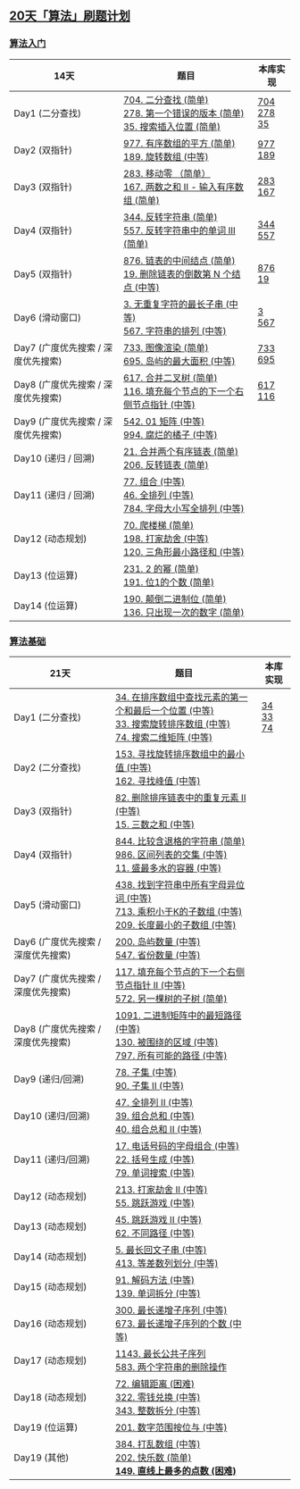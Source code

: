 ## [20天「算法」刷题计划](https://leetcode-cn.com/study-plan/algorithms/)

### [算法入门](https://leetcode-cn.com/study-plan/algorithms/?progress=55sqy0t)

| 14天                               | 题目                                                         | 本库实现                                                     |
| ---------------------------------- | ------------------------------------------------------------ | ------------------------------------------------------------ |
| Day1 (二分查找)                    | [704. 二分查找 (简单) ](https://leetcode-cn.com/problems/binary-search/)<br />[278. 第一个错误的版本 (简单)](https://leetcode-cn.com/problems/first-bad-version/)<br />[35. 搜索插入位置 (简单)](https://leetcode-cn.com/problems/search-insert-position/) | [704](https://git.io/JETC2)<br />[278](https://git.io/JETC6)<br />[35](https://git.io/JETC1) |
| Day2 (双指针)                      | [977. 有序数组的平方 (简单)](https://leetcode-cn.com/problems/squares-of-a-sorted-array/)<br />[189. 旋转数组 (中等)](https://leetcode-cn.com/problems/rotate-array/) | [977](https://git.io/JuVzd)<br />[189](https://git.io/JuVgv) |
| Day3 (双指针)                      | [283. 移动零 （简单）](https://leetcode-cn.com/problems/move-zeroes/) <br />[167. 两数之和 II - 输入有序数组 (简单)](https://leetcode-cn.com/problems/two-sum-ii-input-array-is-sorted/) | [283](https://git.io/JuPiM)<br />[167](https://git.io/JuPih) |
| Day4 (双指针)                      | [344. 反转字符串 (简单)](https://leetcode-cn.com/problems/reverse-string/) <br />[557. 反转字符串中的单词 III (简单)](https://leetcode-cn.com/problems/reverse-words-in-a-string-iii/) | [344](https://github.com/devshiye/Leetcode-Swift/blob/main/Leetcode-Swift/LeetCode%E5%AE%98%E6%96%B9%E5%AD%A6%E4%B9%A0%E8%AE%A1%E5%88%92/20%E5%A4%A9%E3%80%8C%E7%AE%97%E6%B3%95%E3%80%8D%E5%88%B7%E9%A2%98%E8%AE%A1%E5%88%92/%E7%AE%97%E6%B3%95%E5%85%A5%E9%97%A8/08_344-Day20Plan.swift)<br />[557](https://github.com/devshiye/Leetcode-Swift/blob/main/Leetcode-Swift/LeetCode%E5%AE%98%E6%96%B9%E5%AD%A6%E4%B9%A0%E8%AE%A1%E5%88%92/20%E5%A4%A9%E3%80%8C%E7%AE%97%E6%B3%95%E3%80%8D%E5%88%B7%E9%A2%98%E8%AE%A1%E5%88%92/%E7%AE%97%E6%B3%95%E5%85%A5%E9%97%A8/09_557_Day20Plan.swift) |
| Day5 (双指针)                      | [876. 链表的中间结点 (简单)](https://leetcode-cn.com/problems/middle-of-the-linked-list/) <br />[19. 删除链表的倒数第 N 个结点 (中等)](https://leetcode-cn.com/problems/remove-nth-node-from-end-of-list/) | [876](https://github.com/devshiye/Leetcode-Swift/blob/main/Leetcode-Swift/LeetCode%E5%AE%98%E6%96%B9%E5%AD%A6%E4%B9%A0%E8%AE%A1%E5%88%92/20%E5%A4%A9%E3%80%8C%E7%AE%97%E6%B3%95%E3%80%8D%E5%88%B7%E9%A2%98%E8%AE%A1%E5%88%92/%E7%AE%97%E6%B3%95%E5%85%A5%E9%97%A8/10_876_Day20Plan.swift)<br />[19](https://github.com/devshiye/Leetcode-Swift/blob/main/Leetcode-Swift/LeetCode%E5%AE%98%E6%96%B9%E5%AD%A6%E4%B9%A0%E8%AE%A1%E5%88%92/20%E5%A4%A9%E3%80%8C%E7%AE%97%E6%B3%95%E3%80%8D%E5%88%B7%E9%A2%98%E8%AE%A1%E5%88%92/%E7%AE%97%E6%B3%95%E5%85%A5%E9%97%A8/11_19_Day20Plan.swift) |
| Day6 (滑动窗口)                    | [3. 无重复字符的最长子串 (中等)](https://leetcode-cn.com/problems/longest-substring-without-repeating-characters/) <br />[567. 字符串的排列 (中等)](https://leetcode-cn.com/problems/permutation-in-string/) | [3](https://github.com/devshiye/Leetcode-Swift/blob/main/Leetcode-Swift/LeetCode%E5%AE%98%E6%96%B9%E5%AD%A6%E4%B9%A0%E8%AE%A1%E5%88%92/20%E5%A4%A9%E3%80%8C%E7%AE%97%E6%B3%95%E3%80%8D%E5%88%B7%E9%A2%98%E8%AE%A1%E5%88%92/%E7%AE%97%E6%B3%95%E5%85%A5%E9%97%A8/12_3_Day20Plan.swift)<br />[567](https://github.com/devshiye/Leetcode-Swift/blob/main/Leetcode-Swift/LeetCode%E5%AE%98%E6%96%B9%E5%AD%A6%E4%B9%A0%E8%AE%A1%E5%88%92/20%E5%A4%A9%E3%80%8C%E7%AE%97%E6%B3%95%E3%80%8D%E5%88%B7%E9%A2%98%E8%AE%A1%E5%88%92/%E7%AE%97%E6%B3%95%E5%85%A5%E9%97%A8/13_567_Day20Plan.swift) |
| Day7 (广度优先搜索 / 深度优先搜索) | [733. 图像渲染 (简单)](https://leetcode-cn.com/problems/flood-fill/) <br />[695. 岛屿的最大面积 (中等)](https://leetcode-cn.com/problems/max-area-of-island/) | [733](https://github.com/devshiye/Leetcode-Swift/blob/main/Leetcode-Swift/LeetCode%E5%AE%98%E6%96%B9%E5%AD%A6%E4%B9%A0%E8%AE%A1%E5%88%92/20%E5%A4%A9%E3%80%8C%E7%AE%97%E6%B3%95%E3%80%8D%E5%88%B7%E9%A2%98%E8%AE%A1%E5%88%92/%E7%AE%97%E6%B3%95%E5%85%A5%E9%97%A8/14_733_Day20Plan.swift)<br />[695](https://github.com/devshiye/Leetcode-Swift/blob/main/Leetcode-Swift/LeetCode%E5%AE%98%E6%96%B9%E5%AD%A6%E4%B9%A0%E8%AE%A1%E5%88%92/20%E5%A4%A9%E3%80%8C%E7%AE%97%E6%B3%95%E3%80%8D%E5%88%B7%E9%A2%98%E8%AE%A1%E5%88%92/%E7%AE%97%E6%B3%95%E5%85%A5%E9%97%A8/15_695_Day20Plan.swift) |
| Day8 (广度优先搜索 / 深度优先搜索) | [617. 合并二叉树 (简单)](https://leetcode-cn.com/problems/merge-two-binary-trees/) <br />[116. 填充每个节点的下一个右侧节点指针 (中等)](https://leetcode-cn.com/problems/populating-next-right-pointers-in-each-node/) | [617](https://github.com/devshiye/Leetcode-Swift/blob/main/Leetcode-Swift/LeetCode%E5%AE%98%E6%96%B9%E5%AD%A6%E4%B9%A0%E8%AE%A1%E5%88%92/20%E5%A4%A9%E3%80%8C%E7%AE%97%E6%B3%95%E3%80%8D%E5%88%B7%E9%A2%98%E8%AE%A1%E5%88%92/%E7%AE%97%E6%B3%95%E5%85%A5%E9%97%A8/16_617_Day20Plan.swift)<br />[116](https://github.com/devshiye/Leetcode-Swift/blob/main/Leetcode-Swift/LeetCode%E5%AE%98%E6%96%B9%E5%AD%A6%E4%B9%A0%E8%AE%A1%E5%88%92/20%E5%A4%A9%E3%80%8C%E7%AE%97%E6%B3%95%E3%80%8D%E5%88%B7%E9%A2%98%E8%AE%A1%E5%88%92/%E7%AE%97%E6%B3%95%E5%85%A5%E9%97%A8/17_116_Day20Plan.swift) |
| Day9 (广度优先搜索 / 深度优先搜索) | [542. 01 矩阵 (中等)](https://leetcode-cn.com/problems/01-matrix/) <br />[994. 腐烂的橘子 (中等)](https://leetcode-cn.com/problems/rotting-oranges/) |                                                              |
| Day10 (递归 / 回溯)                | [21. 合并两个有序链表 (简单)](https://leetcode-cn.com/problems/merge-two-sorted-lists/)<br />[206. 反转链表 (简单)](https://leetcode-cn.com/problems/reverse-linked-list/) |                                                              |
| Day11 (递归 / 回溯)                | [77. 组合 (中等)](https://leetcode-cn.com/problems/combinations/)<br />[46. 全排列 (中等)](https://leetcode-cn.com/problems/permutations/) <br />[784. 字母大小写全排列 (中等)](https://leetcode-cn.com/problems/letter-case-permutation/) |                                                              |
| Day12 (动态规划)                   | [70. 爬楼梯 (简单)](https://leetcode-cn.com/problems/climbing-stairs/) <br />[198. 打家劫舍 (中等)](https://leetcode-cn.com/problems/house-robber/) <br />[120. 三角形最小路径和 (中等)](https://leetcode-cn.com/problems/triangle/) |                                                              |
| Day13 (位运算)                     | [231. 2 的幂 (简单)](https://leetcode-cn.com/problems/power-of-two/) <br />[191. 位1的个数 (简单)](https://leetcode-cn.com/problems/number-of-1-bits/) |                                                              |
| Day14 (位运算)                     | [190. 颠倒二进制位 (简单)](https://leetcode-cn.com/problems/reverse-bits/) <br />[136. 只出现一次的数字 (简单)](https://leetcode-cn.com/problems/single-number/) |                                                              |

### [算法基础](https://leetcode-cn.com/study-plan/algorithms/?progress=99veaf7)

| 21天                               | 题目                                                         | 本库实现                                                     |
| ---------------------------------- | ------------------------------------------------------------ | ------------------------------------------------------------ |
| Day1 (二分查找)                    | [34. 在排序数组中查找元素的第一个和最后一个位置 (中等)](https://leetcode-cn.com/problems/find-first-and-last-position-of-element-in-sorted-array/) <br />[33. 搜索旋转排序数组 (中等)](https://leetcode-cn.com/problems/search-in-rotated-sorted-array/)<br />[74. 搜索二维矩阵 (中等)](https://leetcode-cn.com/problems/search-a-2d-matrix/) | [34](https://git.io/JETxO)<br />[33](https://git.io/JETxZ)<br />[74](https://git.io/JETx4) |
| Day2 (二分查找)                    | [153. 寻找旋转排序数组中的最小值 (中等)](https://leetcode-cn.com/problems/find-minimum-in-rotated-sorted-array/) <br />[162. 寻找峰值 (中等)](https://leetcode-cn.com/problems/find-peak-element/) |                                                              |
| Day3 (双指针)                      | [82. 删除排序链表中的重复元素 II (中等)](https://leetcode-cn.com/problems/remove-duplicates-from-sorted-list-ii/) <br />[15. 三数之和 (中等)](https://leetcode-cn.com/problems/3sum/) |                                                              |
| Day4 (双指针)                      | [844. 比较含退格的字符串 (简单)](https://leetcode-cn.com/problems/backspace-string-compare/)<br />[986. 区间列表的交集 (中等)](https://leetcode-cn.com/problems/interval-list-intersections/) <br />[11. 盛最多水的容器 (中等)](https://leetcode-cn.com/problems/container-with-most-water/) |                                                              |
| Day5 (滑动窗口)                    | [438. 找到字符串中所有字母异位词 (中等)](https://leetcode-cn.com/problems/find-all-anagrams-in-a-string/) <br />[713. 乘积小于K的子数组 (中等)](https://leetcode-cn.com/problems/subarray-product-less-than-k/) <br />[209. 长度最小的子数组 (中等)](https://leetcode-cn.com/problems/minimum-size-subarray-sum/) |                                                              |
| Day6 (广度优先搜索 / 深度优先搜索) | [200. 岛屿数量 (中等)](https://leetcode-cn.com/problems/number-of-islands/) <br />[547. 省份数量 (中等)](https://leetcode-cn.com/problems/number-of-provinces/) |                                                              |
| Day7 (广度优先搜索 / 深度优先搜索) | [117. 填充每个节点的下一个右侧节点指针 II (中等)](https://leetcode-cn.com/problems/populating-next-right-pointers-in-each-node-) <br />[572. 另一棵树的子树 (简单)](https://leetcode-cn.com/problems/subtree-of-another-tree/) |                                                              |
| Day8 (广度优先搜索 / 深度优先搜索) | [1091. 二进制矩阵中的最短路径 (中等)](https://leetcode-cn.com/problems/shortest-path-in-binary-matrix/) <br />[130. 被围绕的区域 (中等)](https://leetcode-cn.com/problems/surrounded-regions/) <br />[797. 所有可能的路径 (中等)](https://leetcode-cn.com/problems/all-paths-from-source-to-target/) |                                                              |
| Day9 (递归/回溯)                   | [78. 子集 (中等)](https://leetcode-cn.com/problems/subsets/) <br />[90. 子集 II (中等)](https://leetcode-cn.com/problems/subsets-ii/) |                                                              |
| Day10 (递归/回溯)                  | [47. 全排列 II (中等)](https://leetcode-cn.com/problems/permutations-ii/) <br />[39. 组合总和 (中等)](https://leetcode-cn.com/problems/combination-sum/) <br />[40. 组合总和 II (中等)](https://leetcode-cn.com/problems/combination-sum-ii/) |                                                              |
| Day11 (递归/回溯)                  | [17. 电话号码的字母组合 (中等)](https://leetcode-cn.com/problems/letter-combinations-of-a-phone-number/) <br />[22. 括号生成 (中等)](https://leetcode-cn.com/problems/generate-parentheses/) <br />[79. 单词搜索 (中等)](https://leetcode-cn.com/problems/word-search/) |                                                              |
| Day12 (动态规划)                   | [213. 打家劫舍 II (中等)](https://leetcode-cn.com/problems/house-robber-ii/) <br />[55. 跳跃游戏 (中等)](https://leetcode-cn.com/problems/jump-game/) |                                                              |
| Day13 (动态规划)                   | [45. 跳跃游戏 II (中等)](https://leetcode-cn.com/problems/jump-game-ii/)<br />[62. 不同路径 (中等)](https://leetcode-cn.com/problems/unique-paths/) |                                                              |
| Day14 (动态规划)                   | [5. 最长回文子串 (中等)](https://leetcode-cn.com/problems/longest-palindromic-substring/) <br />[413. 等差数列划分 (中等)](https://leetcode-cn.com/problems/arithmetic-slices/) |                                                              |
| Day15 (动态规划)                   | [91. 解码方法 (中等)](https://leetcode-cn.com/problems/decode-ways/) <br />[139. 单词拆分 (中等)](https://leetcode-cn.com/problems/word-break/) |                                                              |
| Day16 (动态规划)                   | [300. 最长递增子序列 (中等)](https://leetcode-cn.com/problems/longest-increasing-subsequence/) <br />[673. 最长递增子序列的个数 (中等)](https://leetcode-cn.com/problems/number-of-longest-increasing-subsequence/) |                                                              |
| Day17 (动态规划)                   | [1143. 最长公共子序列](https://leetcode-cn.com/problems/longest-common-subsequence/) <br />[583. 两个字符串的删除操作](https://leetcode-cn.com/problems/delete-operation-for-two-strings/) |                                                              |
| Day18 (动态规划)                   | [72. 编辑距离 (困难)](https://leetcode-cn.com/problems/edit-distance/) <br />[322. 零钱兑换 (中等)](https://leetcode-cn.com/problems/coin-change/) <br />[343. 整数拆分 (中等)](https://leetcode-cn.com/problems/integer-break/) |                                                              |
| Day19 (位运算)                     | [201. 数字范围按位与 (中等)](https://leetcode-cn.com/problems/bitwise-and-of-numbers-range/) |                                                              |
| Day19 (其他)                       | [384. 打乱数组 (中等)](https://leetcode-cn.com/problems/shuffle-an-array/) <br />[202. 快乐数 (简单)](https://leetcode-cn.com/problems/happy-number/) <br />[**149. 直线上最多的点数 (困难)**](https://leetcode-cn.com/problems/max-points-on-a-line/) |                                                              |

